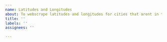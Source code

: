 ```yaml
---
name: Latitudes and Longitudes
about: To webscrape latitudes and longitudes for cities that arent in the .csv file
title: ''
labels: ''
assignees: ''

---
```



